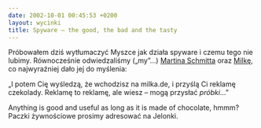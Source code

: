 ```yaml
---
date: 2002-10-01 00:45:53 +0200
layout: wycinki
title: Spyware – the good, the bad and the tasty
---
```


Próbowałem dziś wytłumaczyć Myszce jak działa spyware i czemu tego nie lubimy. Równocześnie odwiedzaliśmy („my”…) [Martina Schmitta](http://www.martin-schmitt.de/ 'Martin-Schmitt.de') oraz [Milkę](http://www.milka.de/ 'Willkommen bei MILKA'), co najwyraźniej dało jej do myślenia:

„I potem Cię wyśledzą, że wchodzisz na milka.de, i przyślą Ci reklamę czekolady. Reklamę to reklamę, ale wiesz – mogą przysłać _próbki_…”

Anything is good and useful as long as it is made of chocolate, hmmm? Paczki żywnościowe prosimy adresować na Jelonki.
